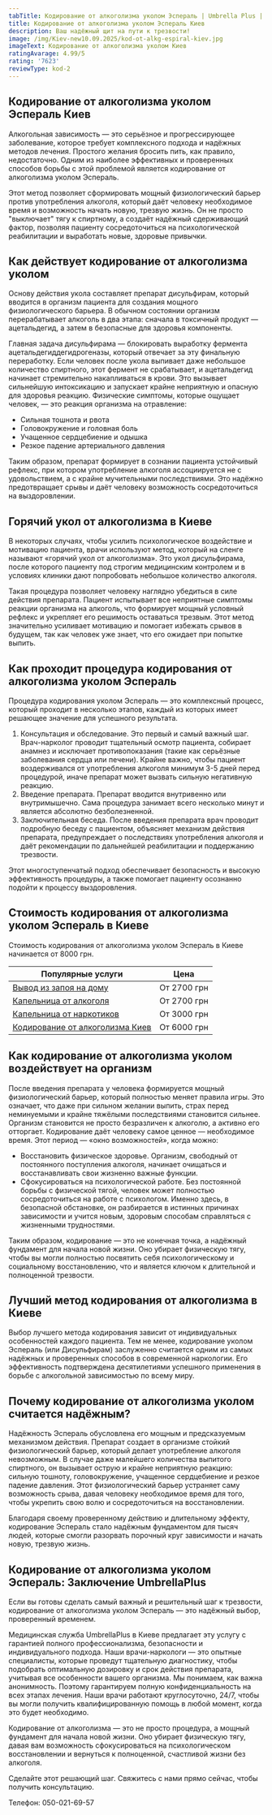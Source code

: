 ```yaml
---
tabTitle: Кодирование от алкоголизма уколом Эспераль | Umbrella Plus | От 8000 грн
title: Кодирование от алкоголизма уколом Эспераль Киев
description: Ваш надёжный щит на пути к трезвости!
image: /img/Kiev-new10.09.2025/kod-ot-alkg-espiral-kiev.jpg
imageText: Кодирование от алкоголизма уколом Киев
ratingAvarage: 4.99/5
rating: '7623'
reviewType: kod-2
---
```


## Кодирование от алкоголизма уколом Эспераль Киев

Алкогольная зависимость — это серьёзное и прогрессирующее заболевание, которое требует комплексного подхода и надёжных методов лечения. Простого желания бросить пить, как правило, недостаточно. Одним из наиболее эффективных и проверенных способов борьбы с этой проблемой является кодирование от алкоголизма уколом Эспераль.

Этот метод позволяет сформировать мощный физиологический барьер против употребления алкоголя, который даёт человеку необходимое время и возможность начать новую, трезвую жизнь. Он не просто "выключает" тягу к спиртному, а создаёт надёжный сдерживающий фактор, позволяя пациенту сосредоточиться на психологической реабилитации и выработать новые, здоровые привычки.

## Как действует кодирование от алкоголизма уколом

Основу действия укола составляет препарат дисульфирам, который вводится в организм пациента для создания мощного физиологического барьера. В обычном состоянии организм перерабатывает алкоголь в два этапа: сначала в токсичный продукт — ацетальдегид, а затем в безопасные для здоровья компоненты.

Главная задача дисульфирама — блокировать выработку фермента ацетальдегиддегидрогеназы, который отвечает за эту финальную переработку. Если человек после укола выпивает даже небольшое количество спиртного, этот фермент не срабатывает, и ацетальдегид начинает стремительно накапливаться в крови. Это вызывает сильнейшую интоксикацию и запускает крайне неприятную и опасную для здоровья реакцию. Физические симптомы, которые ощущает человек, — это реакция организма на отравление:

* Сильная тошнота и рвота
* Головокружение и головная боль
* Учащенное сердцебиение и одышка
* Резкое падение артериального давления

Таким образом, препарат формирует в сознании пациента устойчивый рефлекс, при котором употребление алкоголя ассоциируется не с удовольствием, а с крайне мучительными последствиями. Это надёжно предотвращает срывы и даёт человеку возможность сосредоточиться на выздоровлении.

## Горячий укол от алкоголизма в Киеве

В некоторых случаях, чтобы усилить психологическое воздействие и мотивацию пациента, врачи используют метод, который на сленге называют «горячий укол от алкоголизма». Это укол дисульфирама, после которого пациенту под строгим медицинским контролем и в условиях клиники дают попробовать небольшое количество алкоголя.

Такая процедура позволяет человеку наглядно убедиться в силе действия препарата. Пациент испытывает все неприятные симптомы реакции организма на алкоголь, что формирует мощный условный рефлекс и укрепляет его решимость оставаться трезвым. Этот метод значительно усиливает мотивацию и помогает избежать срывов в будущем, так как человек уже знает, что его ожидает при попытке выпить.

## Как проходит процедура кодирования от алкоголизма уколом Эспераль

Процедура кодирования уколом Эспераль — это комплексный процесс, который проходит в несколько этапов, каждый из которых имеет решающее значение для успешного результата.

1. Консультация и обследование. Это первый и самый важный шаг. Врач-нарколог проводит тщательный осмотр пациента, собирает анамнез и исключает противопоказания (такие как серьёзные заболевания сердца или печени). Крайне важно, чтобы пациент воздерживался от употребления алкоголя минимум 3-5 дней перед процедурой, иначе препарат может вызвать сильную негативную реакцию.
2. Введение препарата. Препарат вводится внутривенно или внутримышечно. Сама процедура занимает всего несколько минут и является абсолютно безболезненной.
3. Заключительная беседа. После введения препарата врач проводит подробную беседу с пациентом, объясняет механизм действия препарата, предупреждает о последствиях употребления алкоголя и даёт рекомендации по дальнейшей реабилитации и поддержанию трезвости.

Этот многоступенчатый подход обеспечивает безопасность и высокую эффективность процедуры, а также помогает пациенту осознанно подойти к процессу выздоровления.

## Стоимость кодирования от алкоголизма уколом Эспераль в Киеве

Стоимость кодирования от алкоголизма уколом Эспераль в Киеве начинается от 8000 грн.

| Популярные услуги                                                                                 | Цена        |
| ------------------------------------------------------------------------------------------------- | ----------- |
| [Вывод из запоя на дому](https://umbrella-plus.com.ua/kiev/vivod-iz-zapoia-na-domy-kiev/)         | От 2700 грн |
| [Капельница от алкоголя](https://umbrella-plus.com.ua/kiev/kapelnica_ot_alkogola_na_domy_kiev/)   | От 2700 грн |
| [Капельница от наркотиков](https://umbrella-plus.com.ua/kiev/kapelnica-ot-narkotikov-kiev/)       | От 3000 грн |
| [Кодирование от алкоголизма Киев](https://umbrella-plus.com.ua/kiev/kodirovka-ot-alkogolia-kiev/) | От 6000 грн |

## Как кодирование от алкоголизма уколом воздействует на организм

После введения препарата у человека формируется мощный физиологический барьер, который полностью меняет правила игры. Это означает, что даже при сильном желании выпить, страх перед неминуемыми и крайне тяжёлыми последствиями становится сильнее. Организм становится не просто безразличен к алкоголю, а активно его отторгает. Кодирование даёт человеку самое ценное — необходимое время. Этот период — «окно возможностей», когда можно:

* Восстановить физическое здоровье. Организм, свободный от постоянного поступления алкоголя, начинает очищаться и восстанавливать свои жизненно важные функции.
* Сфокусироваться на психологической работе. Без постоянной борьбы с физической тягой, человек может полностью сосредоточиться на работе с психологом. Именно здесь, в безопасной обстановке, он разбирается в истинных причинах зависимости и учится новым, здоровым способам справляться с жизненными трудностями.

Таким образом, кодирование — это не конечная точка, а надёжный фундамент для начала новой жизни. Оно убирает физическую тягу, чтобы вы могли полностью посвятить себя психологическому и социальному восстановлению, что и является ключом к длительной и полноценной трезвости.

## Лучший метод кодирования от алкоголизма в Киеве

Выбор лучшего метода кодирования зависит от индивидуальных особенностей каждого пациента. Тем не менее, кодирование уколом Эспераль (или Дисульфирам) заслуженно считается одним из самых надёжных и проверенных способов в современной наркологии. Его эффективность подтверждена десятилетиями успешного применения в борьбе с алкогольной зависимостью по всему миру.

## Почему кодирование от алкоголизма уколом считается надёжным?

Надёжность Эспераль обусловлена его мощным и предсказуемым механизмом действия. Препарат создает в организме стойкий физиологический барьер, который делает употребление алкоголя невозможным. В случае даже малейшего количества выпитого спиртного, он вызывает острую и крайне неприятную реакцию: сильную тошноту, головокружение, учащенное сердцебиение и резкое падение давления. Этот физиологический барьер устраняет саму возможность срыва, давая человеку необходимое время для того, чтобы укрепить свою волю и сосредоточиться на восстановлении.

Благодаря своему проверенному действию и длительному эффекту, кодирование Эспераль стало надёжным фундаментом для тысяч людей, которые смогли разорвать порочный круг зависимости и начать новую, трезвую жизнь.

## Кодирование от алкоголизма уколом Эспераль: Заключение UmbrellaPlus

Если вы готовы сделать самый важный и решительный шаг к трезвости, кодирование от алкоголизма уколом Эспераль — это надёжный выбор, проверенный временем.

Медицинская служба UmbrellaPlus в Киеве предлагает эту услугу с гарантией полного профессионализма, безопасности и индивидуального подхода. Наши врачи-наркологи — это опытные специалисты, которые проведут тщательную диагностику, чтобы подобрать оптимальную дозировку и срок действия препарата, учитывая все особенности вашего организма. Мы понимаем, как важна анонимность. Поэтому гарантируем полную конфиденциальность на всех этапах лечения. Наши врачи работают круглосуточно, 24/7, чтобы вы могли получить квалифицированную помощь в любой момент, когда это будет необходимо.

Кодирование от алкоголизма — это не просто процедура, а мощный фундамент для начала новой жизни. Оно убирает физическую тягу, давая вам возможность сфокусироваться на психологическом восстановлении и вернуться к полноценной, счастливой жизни без алкоголя.

Сделайте этот решающий шаг. Свяжитесь с нами прямо сейчас, чтобы получить консультацию.

Телефон: 050-021-69-57
